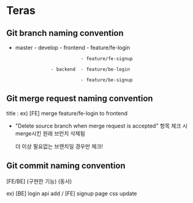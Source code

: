 # Teras

## Git branch naming convention


- master - develop - frontend - feature/fe-login

                              - feature/fe-signup

                   - backend  - feature/be-login
                 
                              - feature/be-signup

## Git merge request naming convention

title : ex) [FE] merge feature/fe-login to frontend

* "Delete source branch when merge request is accepted" 항목 체크 시 merge시킨 원래 브런치 삭제됨

    더 이상 필요없는 브랜치일 경우만 체크!

## Git commit naming convention

[FE/BE] (구현한 기능) (동사)

ex) [BE] login api add / [FE] signup page css update
